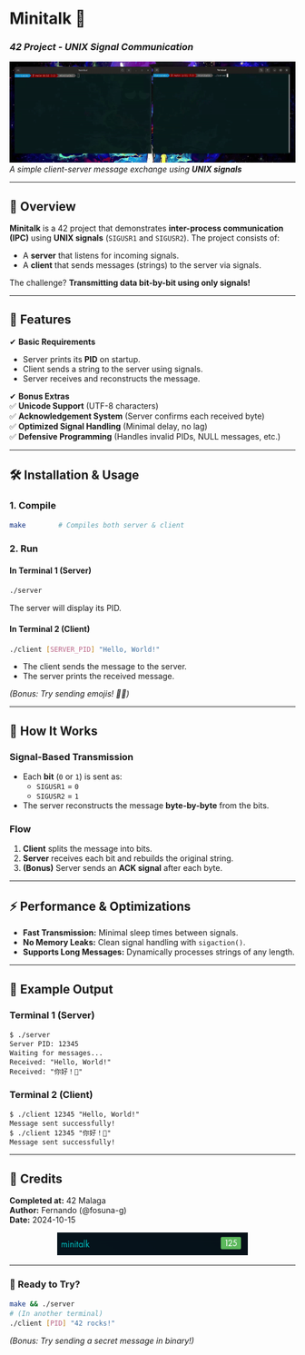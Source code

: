 # **Minitalk** 📡  
### *42 Project - UNIX Signal Communication*  

![Minitalk Demo](images/MinitalkDemo.gif)  
*A simple client-server message exchange using **UNIX signals***  

---

## **📌 Overview**  
**Minitalk** is a 42 project that demonstrates **inter-process communication (IPC)** using **UNIX signals** (`SIGUSR1` and `SIGUSR2`). The project consists of:  
- A **server** that listens for incoming signals.  
- A **client** that sends messages (strings) to the server via signals.  

The challenge? **Transmitting data bit-by-bit using only signals!**  

---

## **🚀 Features**  
✔ **Basic Requirements**  
- Server prints its **PID** on startup.  
- Client sends a string to the server using signals.  
- Server receives and reconstructs the message.  

✔ **Bonus Extras**  
✅ **Unicode Support** (UTF-8 characters)  
✅ **Acknowledgement System** (Server confirms each received byte)  
✅ **Optimized Signal Handling** (Minimal delay, no lag)  
✅ **Defensive Programming** (Handles invalid PIDs, NULL messages, etc.)  

---

## **🛠️ Installation & Usage**  
### **1. Compile**  
```bash  
make        # Compiles both server & client
```  

### **2. Run**  
#### **In Terminal 1 (Server)**  
```bash  
./server  
```  
The server will display its PID.  

#### **In Terminal 2 (Client)**  
```bash  
./client [SERVER_PID] "Hello, World!"  
```  
- The client sends the message to the server.  
- The server prints the received message.  

*(Bonus: Try sending emojis! 🚀🔥)*  

---

## **📡 How It Works**  
### **Signal-Based Transmission**  
- Each **bit** (`0` or `1`) is sent as:  
  - `SIGUSR1` = `0`  
  - `SIGUSR2` = `1`  
- The server reconstructs the message **byte-by-byte** from the bits.  

### **Flow**  
1. **Client** splits the message into bits.  
2. **Server** receives each bit and rebuilds the original string.  
3. **(Bonus)** Server sends an **ACK signal** after each byte.   

---

## **⚡ Performance & Optimizations**  
- **Fast Transmission:** Minimal sleep times between signals.  
- **No Memory Leaks:** Clean signal handling with `sigaction()`.  
- **Supports Long Messages:** Dynamically processes strings of any length.  

---

## **📜 Example Output**  
### **Terminal 1 (Server)**  
```  
$ ./server  
Server PID: 12345  
Waiting for messages...  
Received: "Hello, World!"  
Received: "你好！👋"  
```  

### **Terminal 2 (Client)**  
```  
$ ./client 12345 "Hello, World!"  
Message sent successfully!  
$ ./client 12345 "你好！👋"  
Message sent successfully!  
```   

---

## **📝 Credits**  
**Completed at:** 42 Malaga  
**Author:** Fernando (@fosuna-g)  
**Date:** 2024-10-15  

<p align="center">
    <img height=40 src="images/Minitalkmarck.png">
</p>

---  

### **🚀 Ready to Try?**  
```bash  
make && ./server  
# (In another terminal)  
./client [PID] "42 rocks!"  
```  

*(Bonus: Try sending a secret message in binary!)*  
